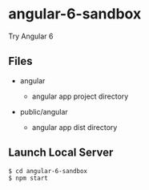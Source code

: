 # angular-6-sandbox
Try Angular 6

## Files
- angular
  - angular app project directory

- public/angular
  - angular app dist directory

## Launch Local Server
```
$ cd angular-6-sandbox
$ npm start
```

